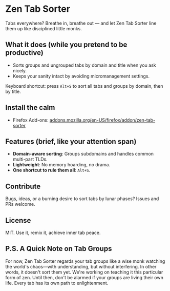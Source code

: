 # Zen Tab Sorter

Tabs everywhere? Breathe in, breathe out — and let Zen Tab Sorter line them up like disciplined little monks.

## What it does (while you pretend to be productive)

- Sorts groups and ungrouped tabs by domain and title when you ask nicely.
- Keeps your sanity intact by avoiding micromanagement settings.

Keyboard shortcut: press `Alt+S` to sort all tabs and groups by domain, then by title.

## Install the calm

- Firefox Add-ons: [addons.mozilla.org/en-US/firefox/addon/zen-tab-sorter](https://addons.mozilla.org/en-US/firefox/addon/zen-tab-sorter/)

## Features (brief, like your attention span)

- **Domain-aware sorting**: Groups subdomains and handles common multi-part TLDs.
- **Lightweight**: No memory hoarding, no drama.
- **One shortcut to rule them all**: `Alt+S`.

## Contribute

Bugs, ideas, or a burning desire to sort tabs by lunar phases? Issues and PRs welcome.

## License

MIT. Use it, remix it, achieve inner tab peace.

## P.S. A Quick Note on Tab Groups

For now, Zen Tab Sorter regards your tab groups like a wise monk watching the world's chaos—with understanding, but without interfering. In other words, it doesn't sort them yet. We're working on teaching it this particular form of zen. Until then, don't be alarmed if your groups are living their own life. Every tab has its own path to enlightenment.
